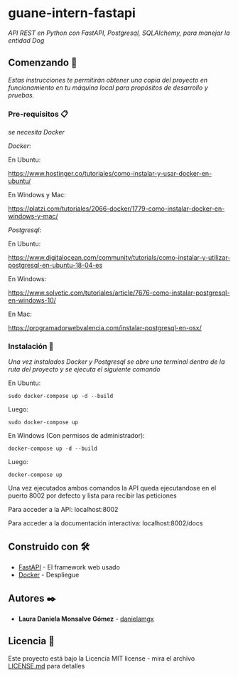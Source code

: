 # guane-intern-fastapi

_API REST en Python con FastAPI, Postgresql, SQLAlchemy, para manejar
la entidad Dog_

## Comenzando 🚀

_Estas instrucciones te permitirán obtener una copia del proyecto en funcionamiento en tu máquina local para propósitos de desarrollo y pruebas._


### Pre-requisitos 📋

_se necesita  Docker_

_Docker_:

En Ubuntu:

https://www.hostinger.co/tutoriales/como-instalar-y-usar-docker-en-ubuntu/

En Windows y Mac:

https://platzi.com/tutoriales/2066-docker/1779-como-instalar-docker-en-windows-y-mac/


_Postgresql_:

En Ubuntu:

https://www.digitalocean.com/community/tutorials/como-instalar-y-utilizar-postgresql-en-ubuntu-18-04-es

En Windows:

https://www.solvetic.com/tutoriales/article/7676-como-instalar-postgresql-en-windows-10/

En Mac:

https://programadorwebvalencia.com/instalar-postgresql-en-osx/


### Instalación 🔧

_Una vez instalados Docker y Postgresql se abre una terminal dentro de la 
ruta del proyecto y se ejecuta el siguiente comando_

En Ubuntu:


```
sudo docker-compose up -d --build
```

Luego:


```
sudo docker-compose up
```


En Windows (Con permisos de administrador):


```
docker-compose up -d --build
```

Luego:


```
docker-compose up 
```


Una vez ejecutados ambos comandos la API queda ejecutandose en el puerto 8002 por defecto y lista para recibir las peticiones


Para acceder a la API:
localhost:8002


Para acceder a la documentación interactiva:
localhost:8002/docs



## Construido con 🛠️


* [FastAPI](https://fastapi.tiangolo.com/es/) - El framework web usado
* [Docker](https://www.docker.com) - Despliegue


## Autores ✒️


* **Laura Daniela Monsalve Gómez** - [danielamgx](https://github.com/DanielaMGX)


## Licencia 📄

Este proyecto está bajo la Licencia MIT license - mira el archivo [LICENSE.md](LICENSE) para detalles
